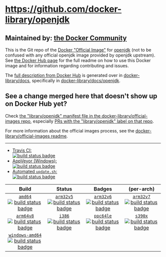 # https://github.com/docker-library/openjdk

## Maintained by: [the Docker Community](https://github.com/docker-library/openjdk)

This is the Git repo of the [Docker "Official Image"](https://docs.docker.com/docker-hub/official_repos/) for [openjdk](https://hub.docker.com/_/openjdk/) (not to be confused with any official openjdk image provided by openjdk upstream). See [the Docker Hub page](https://hub.docker.com/_/openjdk/) for the full readme on how to use this Docker image and for information regarding contributing and issues.

The [full description from Docker Hub](https://hub.docker.com/_/openjdk/) is generated over in [docker-library/docs](https://github.com/docker-library/docs), specifically in [docker-library/docs/openjdk](https://github.com/docker-library/docs/tree/master/openjdk).

## See a change merged here that doesn't show up on Docker Hub yet?

Check [the "library/openjdk" manifest file in the docker-library/official-images repo](https://github.com/docker-library/official-images/blob/master/library/openjdk), especially [PRs with the "library/openjdk" label on that repo](https://github.com/docker-library/official-images/labels/library%2Fopenjdk).

For more information about the official images process, see the [docker-library/official-images readme](https://github.com/docker-library/official-images/blob/master/README.md).

---

-	[Travis CI:  
	![build status badge](https://img.shields.io/travis/docker-library/openjdk/master.svg)](https://travis-ci.org/docker-library/openjdk/branches)
-	[AppVeyor (Windows):  
	![build status badge](https://ci.appveyor.com/api/projects/status/github/docker-library/openjdk?branch=master&svg=true)](https://ci.appveyor.com/project/docker-library/openjdk)
-	[Automated `update.sh`:  
	![build status badge](https://doi-janky.infosiftr.net/job/update.sh/job/openjdk/badge/icon)](https://doi-janky.infosiftr.net/job/update.sh/job/openjdk)

| Build | Status | Badges | (per-arch) |
|:-:|:-:|:-:|:-:|
| [`amd64`<br />![build status badge](https://doi-janky.infosiftr.net/job/multiarch/job/amd64/job/openjdk/badge/icon)](https://doi-janky.infosiftr.net/job/multiarch/job/amd64/job/openjdk) | [`arm32v5`<br />![build status badge](https://doi-janky.infosiftr.net/job/multiarch/job/arm32v5/job/openjdk/badge/icon)](https://doi-janky.infosiftr.net/job/multiarch/job/arm32v5/job/openjdk) | [`arm32v6`<br />![build status badge](https://doi-janky.infosiftr.net/job/multiarch/job/arm32v6/job/openjdk/badge/icon)](https://doi-janky.infosiftr.net/job/multiarch/job/arm32v6/job/openjdk) | [`arm32v7`<br />![build status badge](https://doi-janky.infosiftr.net/job/multiarch/job/arm32v7/job/openjdk/badge/icon)](https://doi-janky.infosiftr.net/job/multiarch/job/arm32v7/job/openjdk) |
| [`arm64v8`<br />![build status badge](https://doi-janky.infosiftr.net/job/multiarch/job/arm64v8/job/openjdk/badge/icon)](https://doi-janky.infosiftr.net/job/multiarch/job/arm64v8/job/openjdk) | [`i386`<br />![build status badge](https://doi-janky.infosiftr.net/job/multiarch/job/i386/job/openjdk/badge/icon)](https://doi-janky.infosiftr.net/job/multiarch/job/i386/job/openjdk) | [`ppc64le`<br />![build status badge](https://doi-janky.infosiftr.net/job/multiarch/job/ppc64le/job/openjdk/badge/icon)](https://doi-janky.infosiftr.net/job/multiarch/job/ppc64le/job/openjdk) | [`s390x`<br />![build status badge](https://doi-janky.infosiftr.net/job/multiarch/job/s390x/job/openjdk/badge/icon)](https://doi-janky.infosiftr.net/job/multiarch/job/s390x/job/openjdk) |
| [`windows-amd64`<br />![build status badge](https://doi-janky.infosiftr.net/job/multiarch/job/windows-amd64/job/openjdk/badge/icon)](https://doi-janky.infosiftr.net/job/multiarch/job/windows-amd64/job/openjdk) |

<!-- THIS FILE IS GENERATED BY https://github.com/docker-library/docs/blob/master/generate-repo-stub-readme.sh -->
